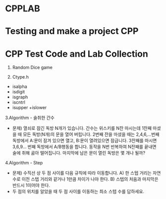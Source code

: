 # CPPLAB
Testing and make a project CPP
===
CPP Test Code and Lab Collection
===

1. Random Dice game

2. Ctype.h
+ isalpha
+ isdigit
+ isgraph
+ iscntrl
+ isupper
+islower
 
3.Algorithm - 술취한 간수
- 문제) 열쇠로 잠긴 독방 N개가 있습니다. 간수는 위스키를 N잔 마시는데 1잔째 마셨을 때 모든 독방(N개)의 문을 열어 버립니다. 2번째 잔을 마셨을 때는 2,4,6,...번째 독방에서 A:문이 잠겨 있으면 열고, B:문이 열려있으면 잠급니다. 3잔째를 마시면 3,6,9... 번째 독방에서 A/B행동을 합니다. 동작을 N번 반복하여 N잔째를 끝내면 술에 취해 곯아 떨어집니다. 마지막에 남은 문이 열린 독방은 몇 개나 될까?

4.Algorithm - Step
- 문제) 수직선 상 두 점 사이를 다음 규칙에 따라 이동합니다. 
A) 한 스텝 거리는 자연수로 이전 스텝 거리와 같거나 1만큼 차이가 나야 한다.
B) 스텝의 처음과 마지막은 반드시 1이어야 한다.
- 두 점의 위치를 알았을 때 두 점 사이를 이동하는 최소 스텝 수를 답하세요.
